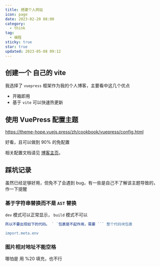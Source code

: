 ```yaml
---
title: 搭建个人网站
icon: page
date: 2023-02-20 08:00
category:
  - think
tag:
  - 编程
sticky: true
star: true
updated: 2023-05-08 09:12
---
```

## 创建一个 自己的 vite

我选择了 `vuepress` 框架作为我的个人博客，主要看中这几个优点

- 开箱即用
- 基于 `vite` 可以快速热更新

## 使用 VuePress 配置主题
https://theme-hope.vuejs.press/zh/cookbook/vuepress/config.html

好看，且可以做到 90% 的免配置


相关配置文档请见 [博客主页](https://theme-hope.vuejs.press/zh/guide/blog/home/)。

## 踩坑记录
虽然已经足够好用，但免不了会遇到 bug，有一些是自己不了解该主题导致的，作一下提醒
### 基于字符串替换而不是 `AST` 替换

`dev` 模式可以正常显示， `build` 模式不可以
```js
所以不要出现如下的代码。 ` `包裹是不起作用，需要 ``` 整个代码块包裹

import.meta.env
```


### 图片相对地址不能空格

哪怕是 用 %20 填充，也不行
